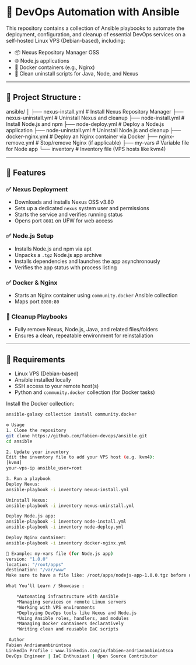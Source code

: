 # 🔧 DevOps Automation with Ansible

This repository contains a collection of Ansible playbooks to automate the deployment, configuration, and cleanup of essential DevOps services on a self-hosted Linux VPS (Debian-based), including:

- 📦 Nexus Repository Manager OSS
- 🌐 Node.js applications
- 🐳 Docker containers (e.g., Nginx)
- 🧹 Clean uninstall scripts for Java, Node, and Nexus

---

## 📁 Project Structure :
ansible/
│
├── nexus-install.yml # Install Nexus Repository Manager
├── nexus-uninstall.yml # Uninstall Nexus and cleanup
├── node-install.yml # Install Node.js and npm
├── node-deploy.yml # Deploy a Node.js application
├── node-uninstall.yml # Uninstall Node.js and cleanup
├── docker-nginx.yml # Deploy an Nginx container via Docker
├── nginx-remove.yml # Stop/remove Nginx (if applicable)
├── my-vars # Variable file for Node app
└── inventory # Inventory file (VPS hosts like kvm4)

---

## 🚀 Features

### ✅ Nexus Deployment
- Downloads and installs Nexus OSS v3.80
- Sets up a dedicated `nexus` system user and permissions
- Starts the service and verifies running status
- Opens port `8081` on UFW for web access

### ✅ Node.js Setup
- Installs Node.js and npm via apt
- Unpacks a `.tgz` Node.js app archive
- Installs dependencies and launches the app asynchronously
- Verifies the app status with process listing

### ✅ Docker & Nginx
- Starts an Nginx container using `community.docker` Ansible collection
- Maps port `8080:80`

### 🧹 Cleanup Playbooks
- Fully remove Nexus, Node.js, Java, and related files/folders
- Ensures a clean, repeatable environment for reinstallation

---

## 🧰 Requirements

- Linux VPS (Debian-based)
- Ansible installed locally
- SSH access to your remote host(s)
- Python and `community.docker` collection (for Docker tasks)

Install the Docker collection:
```bash
ansible-galaxy collection install community.docker

⚙️ Usage
1. Clone the repository
git clone https://github.com/fabien-devops/ansible.git
cd ansible

2. Update your inventory
Edit the inventory file to add your VPS host (e.g. kvm4):
[kvm4]
your-vps-ip ansible_user=root

3. Run a playbook
Deploy Nexus:
ansible-playbook -i inventory nexus-install.yml

Uninstall Nexus:
ansible-playbook -i inventory nexus-uninstall.yml

Deploy Node.js app:
ansible-playbook -i inventory node-install.yml
ansible-playbook -i inventory node-deploy.yml

Deploy Nginx container:
ansible-playbook -i inventory docker-nginx.yml

📂 Example: my-vars file (for Node.js app)
version: "1.0.0"
location: "/root/apps"
destination: "/var/www"
Make sure to have a file like: /root/apps/nodejs-app-1.0.0.tgz before deploying the app.

What You’ll Learn / Showcase :

    *Automating infrastructure with Ansible
    *Managing services on remote Linux servers
    *Working with VPS environments
    *Deploying DevOps tools like Nexus and Node.js
    *Using Ansible roles, handlers, and modules
    *Managing Docker containers declaratively
    *Writing clean and reusable IaC scripts

 Author
Fabien Andrianambinintsoa
LinkedIn Profile : www.linkedin.com/in/fabien-andrianambinintsoa
DevOps Engineer | IaC Enthusiast | Open Source Contributor

